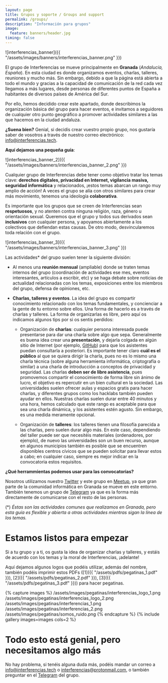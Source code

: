```yaml
---
layout: page
title: Grupos y soporte / Groups and support
permalink: /groups/
description: "Información para grupos"
image:
  feature: banners/header.jpg
timing: false
---
```


![interferencias_banner]({{ "/assets/images/banners/interferencias_banner.png" }})

El grupo de Interferencias se mueve principalmente en **Granada** (*Andalucía, España*). En esta ciudad es donde organizamos eventos, charlas, talleres, reuniones y mucho más. Sin embargo, debido a que la página está abierta a todo el mundo y gracias a la capacidad de comunicación de la red cada vez llegamos a más lugares, desde personas de diferentes puntos de España a habitantes de diversos países de América del Sur.

Por ello, hemos decidido crear este apartado, donde describimos la organización básica del grupo para hacer eventos, e invitamos a seguidores de cualquier otro punto geográfico a promover actividades similares a las que hacemos en la ciudad andaluza.

**¿Suena bien?** Genial, si decidís crear vuestro propio grupo, nos gustaría saber de vosotros a través de nuestro correo electrónico: [info@interferencias.tech](mailto:info@interferencias.tech).

**Aquí dejamos una pequeña guía**:

![interferencias_banner_2]({{ "/assets/images/banners/interferencias_banner_2.png" }})

Cualquier grupo de Interferencias debe tener como objetivo tratar los temas clave: **derechos digitales, privacidad en Internet, vigilancia masiva, seguridad informática** y relacionados, ¡estos temas abarcan un rango muy amplio de acción! A veces el grupo se alía con otros similares para crear más movimiento, tenemos una ideología **colaborativa**.

Es importante que los grupos que se creen de Interferencias sean **respetuosos**, y no atenten contra ninguna religión, raza, género u orientación sexual. Queremos que el grupo y todos sus derivados sean **inclusivos** con cualquier persona, y apoyamos abiertamente a los colectivos que defiendan estas causas. De otro modo, desvincularemos toda relación con el grupo.

![interferencias_banner_3]({{ "/assets/images/banners/interferencias_banner_3.png" }})

Las actividades* del grupo suelen tener la siguiente división:

- Al menos una **reunión mensual** (ampliable) donde se traten temas internos del grupo (coordinación de actividades ese mes, eventos interesantes, artículos a escribir, etc) y se haga debate sobre noticias de actualidad relacionadas con los temas, exposiciones entre los miembros del grupo, defensa de opiniones, etc.  
- **Charlas, talleres y eventos**. La idea del grupo es compartir conocimiento relacionado con los temas fundamentales, y concienciar a la gente de tu entorno sobre ellos. Una forma de hacerlo es a través de charlas y talleres. La forma de organizarlas es libre, pero aquí os indicamos algunos tips por si os sentís perdidos:

  - Organización de **charlas**: cualquier persona interesada puede presentarse para dar una charla sobre algo que sepa. Generalmente es buena idea crear una **presentación**, y dejarla colgada en algún sitio de Internet (por ejemplo, [GitHub](https://github.com/)) para que los asistentes puedan consultarla a posteriori. Es importante tener claro **cuál es el público** al que se quiera dirigir la charla, pues no es lo mismo una charla técnica (sobre alguna herramienta informática, criptografía o similar) a una charla de introducción a conceptos de privacidad y seguridad. Las charlas **deben ser de libre asistencia**, pues promovemos compartir el conocimiento de forma libre sin ánimo de lucro, el objetivo es repercutir en un bien cultural en la sociedad. Las universidades suelen ofrecer aulas y espacios gratis para hacer charlas, y diferentes grupos como los hacklabs también pueden ayudar en ellos. Nuestras charlas suelen durar entre 40 minutos y una hora, hemos calculado que este rango es aceptable para que sea una charla dinámica, y los asistentes estén agusto. Sin embargo, es una medida meramente opcional.

  - Organización de **talleres**: los talleres tienen una filosofía parecida a las charlas, pero suelen durar algo más. En este caso, dependiendo del taller puede ser que necesitéis materiales (ordenadores, por ejemplo), de nuevo las universidades son un buen recurso, aunque en algunos municipios también es posible que se encuentren disponibles centros cívicos que se pueden solicitar para llevar estos a cabo; en cualquier caso, siempre es mejor indicar en la convocatoria estos requisitos.

**¿Qué herrammientas podemos usar para las convocatorias?**

Nosotros utilizamos nuestro [Twitter](https://twitter.com/inter_ferencias) y este grupo en [Meetup](https://www.meetup.com/es-ES/Granada-Geek/), ya que gran parte de la comunidad informática en Granada se mueve en este entorno. También tenemos un grupo de [Telegram](http://t.me/inter_ferencias) ya que es la forma más directamente de comunicarse con el resto de las personas.

(*)
_Éstas son las actividades comunes que realizamos en Granada, pero esta guía es flexible y abierta a otras actividades mientras sigan la línea de los temas._

# Estamos listos para empezar

Si a tu grupo y a ti, os gusta la idea de organizar charlas y talleres, y estáis de acuerdo con los temas y la moral de Interferencias, ¡adelante!

Aquí dejamos algunos logos que podéis utilizar, además del nombre, también podéis imprimir estos PDFs ([1]({{ "/assets/pdfs/pegatinas_1.pdf" }}), [2]({{ "/assets/pdfs/pegatinas_2.pdf" }}), [3]({{ "/assets/pdfs/pegatinas_3.pdf" }})) para hacer pegatinas.

{% capture images %}
  /assets/images/pegatinas/interferencias_logo_1.png
  /assets/images/pegatinas/interferencias_logo_2.png
  /assets/images/pegatinas/interferencias_1.png
  /assets/images/pegatinas/interferencias_2.png
  /assets/images/pegatinas/somos_ruido.png
{% endcapture %}
{% include gallery images=images cols=2 %}

# Todo esto está genial, pero necesitamos algo más

No hay problema, si tenéis alguna duda más, podéis mandar un correo a [info@interferencias.tech](mailto:info@interferencias.tech) o [interferencias@protonmail.com](mailto:interferencias@protonmail.com), o también preguntar en el [Telegram](http://t.me/inter_ferencias) del grupo.
